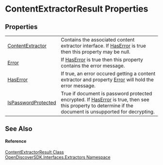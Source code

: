 # ContentExtractorResult Properties




## Properties
<table>
<tr>
<td><a href="e34c8f80-a415-2275-2f2e-74e78119de93">ContentExtractor</a></td>
<td>Contains the associated content extractor interface. If <a href="044ab9be-958d-cdd1-092b-adb37aec6d3a">HasError</a> is true then this property may be null.</td></tr>
<tr>
<td><a href="29f71d1e-5fb6-a3ae-1573-5dc52363f9a1">Error</a></td>
<td>If <a href="044ab9be-958d-cdd1-092b-adb37aec6d3a">HasError</a> is true then this property contains the error message.</td></tr>
<tr>
<td><a href="044ab9be-958d-cdd1-092b-adb37aec6d3a">HasError</a></td>
<td>If true, an error occured getting a content extractor and property <a href="29f71d1e-5fb6-a3ae-1573-5dc52363f9a1">Error</a> will hold the error message.</td></tr>
<tr>
<td><a href="d79185b1-3d56-286b-2d5c-62e6ddcee6a5">IsPasswordProtected</a></td>
<td>True if document is password protected encrypted. If <a href="044ab9be-958d-cdd1-092b-adb37aec6d3a">HasError</a> is true, then see this property to determine if the document is unsupported for decrypting.</td></tr>
</table>

## See Also


#### Reference
<a href="099ca015-0381-74ac-fed4-082901e8f959">ContentExtractorResult Class</a>  
<a href="66cb506c-7b83-62d0-4a83-d345a647f76a">OpenDiscoverSDK.Interfaces.Extractors Namespace</a>  
